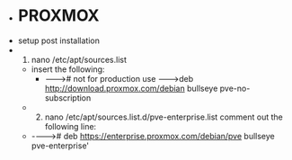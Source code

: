 - # PROXMOX
- setup post installation
- 1. nano /etc/apt/sources.list
	- insert the following:
		- ---># not for production use
		  --->deb http://download.proxmox.com/debian bullseye pve-no-subscription
	- 2. nano /etc/apt/sources.list.d/pve-enterprise.list
	  comment out the following line:
	- ----># deb https://enterprise.proxmox.com/debian/pve bullseye pve-enterprise'